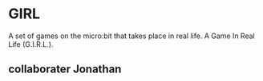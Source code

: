# GIRL
A set of games on the micro:bit that takes place in real life. A Game In Real Life (G.I.R.L.).
## collaborater Jonathan